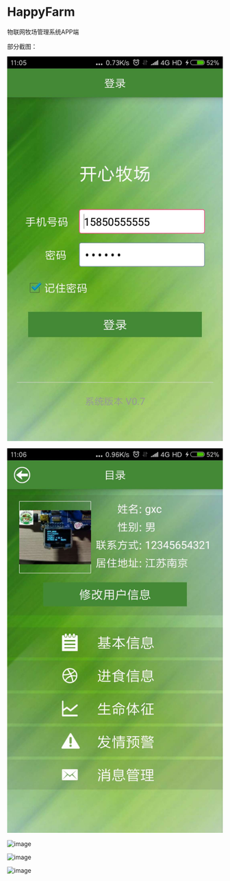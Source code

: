 # HappyFarm



物联网牧场管理系统APP端



部分截图：

![image](https://github.com/birdguan/HappyFarm/blob/master/screenshot/login.jpg)


![image](https://github.com/birdguan/HappyFarm/blob/master/screenshot/menu.jpg)


![image](https://github.com/birdguan/HappyFarm/blob/master/screenshot/baseInfo.png)


![image](https://github.com/birdguan/HappyFarm/blob/master/screenshot/estrusInfo.png)


![image](https://github.com/birdguan/HappyFarm/blob/master/screenshot/msgManager.png)

